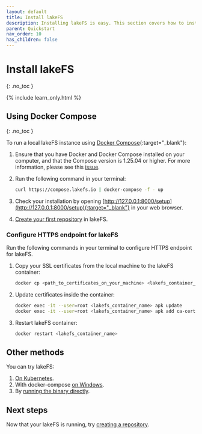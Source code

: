 ```yaml
---
layout: default
title: Install lakeFS
description: Installing lakeFS is easy. This section covers how to install lakeFS using docker compose.
parent: Quickstart
nav_order: 10
has_children: false
---
```


# Install lakeFS
{: .no_toc }

{% include learn_only.html %} 

## Using Docker Compose
{: .no_toc }

To run a local lakeFS instance using [Docker Compose](https://docs.docker.com/compose/){:target="_blank"}:

1. Ensure that you have Docker and Docker Compose installed on your computer, and that the Compose version is 1.25.04 or higher. For more information, please see this [issue](https://github.com/treeverse/lakeFS/issues/894). 

1. Run the following command in your terminal:

   ```bash
   curl https://compose.lakefs.io | docker-compose -f - up
   ```

1. Check your installation by opening [http://127.0.0.1:8000/setup](http://127.0.0.1:8000/setup){:target="_blank"} in your web browser.

1. [Create your first repository](repository.md) in lakeFS.

### Configure HTTPS endpoint for lakeFS
Run the following commands in your terminal to configure HTTPS endpoint for lakeFS.

1. Copy your SSL certificates from the local machine to the lakeFS container:

   ```bash
   docker cp <path_to_certificates_on_your_machine> <lakefs_container_name>:/usr/local/share/ca-certificates/
   ```

1. Update certificates inside the container:

   ```bash
   docker exec -it --user=root <lakefs_container_name> apk update 
   docker exec -it --user=root <lakefs_container_name> apk add ca-certificates 
   ```

1. Restart lakeFS container:

   ```bash
   docker restart <lakefs_container_name>
   ```

## Other methods

You can try lakeFS:

1. [On Kubernetes](more_quickstart_options.md#on-kubernetes-with-helm).
1. With docker-compose [on Windows](more_quickstart_options.md#docker-on-windows).
1. By [running the binary directly](more_quickstart_options.md#using-the-binary).

## Next steps

Now that your lakeFS is running, try [creating a repository](repository.md).
